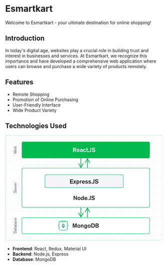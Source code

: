# Esmartkart

Welcome to Esmartkart - your ultimate destination for online shopping!

## Introduction

In today's digital age, websites play a crucial role in building trust and interest in businesses and services. At Esmartkart, we recognize this importance and have developed a comprehensive web application where users can browse and purchase a wide variety of products remotely.

## Features

-   Remote Shopping
-   Promotion of Online Purchasing
-   User-Friendly Interface
-   Wide Product Variety

## Technologies Used

![](image.png)

-   **Frontend**: React, Redux, Material UI
-   **Backend**: Node.js, Express
-   **Database**: MongoDB
